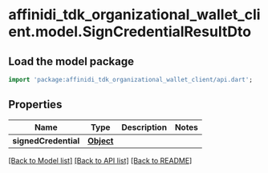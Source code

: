 # affinidi_tdk_organizational_wallet_client.model.SignCredentialResultDto

## Load the model package

```dart
import 'package:affinidi_tdk_organizational_wallet_client/api.dart';
```

## Properties

| Name                 | Type              | Description | Notes |
| -------------------- | ----------------- | ----------- | ----- |
| **signedCredential** | [**Object**](.md) |             |

[[Back to Model list]](../README.md#documentation-for-models) [[Back to API list]](../README.md#documentation-for-api-endpoints) [[Back to README]](../README.md)
